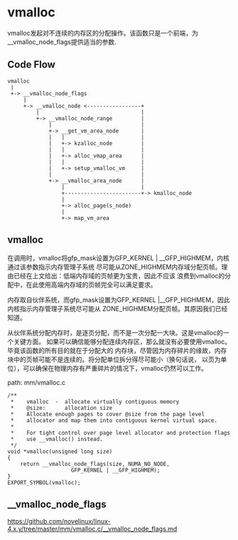 vmalloc
========================================

vmalloc发起对不连续的内存区的分配操作。该函数只是一个前端，为__vmalloc_node_flags提供适当的参数.

Code Flow
----------------------------------------

```
vmalloc
 |
 +-> __vmalloc_node_flags
     |
     +-> __vmalloc_node <-----------------+
         |                                |
         +-> __vmalloc_node_range         |
             |                            |
             +-> __get_vm_area_node       |
             |   |                        |
             |   +-> kzalloc_node         |
             |   |                        |
             |   +-> alloc_vmap_area      |
             |   |                        |
             |   +-> setup_vmalloc_vm     |
             |                            |
             +-> __vmalloc_area_node      |
                 |                        |
                 +------------------------+-> kmalloc_node
                 |
                 +-> alloc_page(s_node)
                 |
                 +-> map_vm_area
```

vmalloc
----------------------------------------

在调用时，vmalloc将gfp_mask设置为GFP_KERNEL | __GFP_HIGHMEM，内核通过该参数指示内存管理子系统
尽可能从ZONE_HIGHMEM内存域分配页帧。理由已经在上文给出：低端内存域的页帧更为宝贵，因此不应该
浪费到vmalloc的分配中，在此使用高端内存域的页帧完全可以满足要求。

内存取自伙伴系统，而gfp_mask设置为GFP_KERNEL |__GFP_HIGHMEM，因此内核指示内存管理子系统尽可能从
ZONE_HIGHMEM分配页帧。其原因我们已经知道。

从伙伴系统分配内存时，是逐页分配，而不是一次分配一大块。这是vmalloc的一个关键方面。
如果可以确信能够分配连续内存区，那么就没有必要使用vmalloc。毕竟该函数的所有目的就在于分配大的
内存块，尽管因为内存碎片的缘故，内存块中的页帧可能不是连续的。将分配单位拆分得尽可能小（换句话说，
以页为单位），可以确保在物理内存有严重碎片的情况下，vmalloc仍然可以工作。

path: mm/vmalloc.c
```
/**
 *    vmalloc  -  allocate virtually contiguous memory
 *    @size:      allocation size
 *    Allocate enough pages to cover @size from the page level
 *    allocator and map them into contiguous kernel virtual space.
 *
 *    For tight control over page level allocator and protection flags
 *    use __vmalloc() instead.
 */
void *vmalloc(unsigned long size)
{
    return __vmalloc_node_flags(size, NUMA_NO_NODE,
                    GFP_KERNEL | __GFP_HIGHMEM);
}
EXPORT_SYMBOL(vmalloc);
```

__vmalloc_node_flags
----------------------------------------

https://github.com/novelinux/linux-4.x.y/tree/master/mm/vmalloc.c/__vmalloc_node_flags.md
